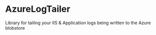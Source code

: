 AzureLogTailer
==============

Library for tailing your IIS &amp; Application logs being written to the Azure blobstore
